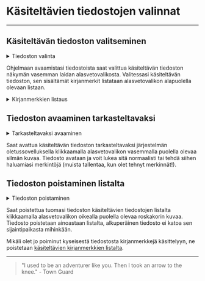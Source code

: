 # Käsiteltävien tiedostojen valinnat

---

## Käsiteltävän tiedoston valitseminen

<details>
    <summary><span class="expand-stub"></span>Tiedoston valinta</summary>

![Tiedoston valitsemisen valikko](../../images/extract_select_dropdown.png)

</details>

Ohjelmaan avaamistasi tiedostoista saat valittua käsiteltävän tiedoston näkymän vasemman laidan alasvetovalikosta. Valitessasi käsiteltävän tiedoston, sen sisältämät kirjanmerkit listataan alasvetovalikon alapuolella olevaan listaan.

<details>
    <summary><span class="expand-stub"></span>Kirjanmerkkien listaus</summary>

![Kirjanmerkkien listauksen näkymä](../../images/extract_bookmarks_section.png)

</details>

## Tiedoston avaaminen tarkasteltavaksi

<details>
    <summary><span class="expand-stub"></span>Tarkasteltavaksi avaaminen</summary>

![Tarkasteltavaksi avaamisen painike](../../images/extract_view_file.png)

</details>

Saat avattua käsiteltävän tiedoston tarkasteltavaksi järjestelmän oletussovelluksella klikkaamalla alasvetovalikon vasemmalla puolella olevaa silmän kuvaa. Tiedosto avataan ja voit lukea sitä normaalisti tai tehdä siihen haluamiasi merkintöjä (muista tallentaa, kun olet tehnyt merkinnät!).

## Tiedoston poistaminen listalta

<details>
    <summary><span class="expand-stub"></span>Tiedoston poistaminen</summary>

![Tiedoston poistamisen painike](../../images/extract_remove_file.png)

</details>

Saat poistettua tuomasi tiedoston käsiteltävien tiedostojen listalta klikkaamalla alasvetovalikon oikealla puolella olevaa roskakorin kuvaa. Tiedosto poistetaan ainoastaan listalta, alkuperäinen tiedosto ei katoa sen sijaintipaikasta mihinkään.

Mikäli olet jo poiminut kyseisestä tiedostosta kirjanmerkkejä käsittelyyn, ne poistetaan [käsiteltävien kirjanmerkkien listalta](selected_bookmarks.md).

---

> "I used to be an adventurer like you. Then I took an arrow to the knee." - Town Guard
